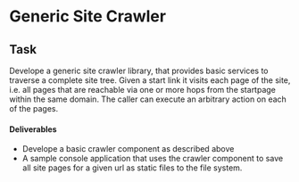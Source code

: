 # Generic Site Crawler

## Task

Develope a generic site crawler library, that provides basic services to traverse a complete site tree. Given a start link it visits each page of the site, i.e. all pages that are reachable via one or more hops from the startpage within the same domain. The caller can execute an arbitrary action on each of the pages.

#### Deliverables

* Develope a basic crawler component as described above
* A sample console application that uses the crawler component to save all site pages for a given url as static files to the file system.